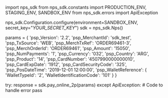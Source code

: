 import nps_sdk
from nps_sdk.constants import PRODUCTION_ENV, STAGING_ENV, SANDBOX_ENV
from nps_sdk.errors import ApiException

nps_sdk.Configuration.configure(environment=SANDBOX_ENV,
                            secret_key="_YOUR_SECRET_KEY_")
sdk = nps_sdk.Nps()

params = {
    'psp_Version': '2.2',
    'psp_MerchantId': 'sdk_test',
    'psp_TxSource': 'WEB',
    'psp_MerchTxRef': 'ORDER69461-3',
    'psp_MerchOrderId': 'ORDER69461',
    'psp_Amount': '15050',
    'psp_NumPayments': '1',
    'psp_Currency': '032',
    'psp_Country': 'ARG',
    'psp_Product': '14',
    'psp_CardNumber': '4507990000000010',
    'psp_CardExpDate': '1912',
    'psp_CardSecurityCode': '325',
    'psp_PosDateTime': '2019-12-01 12:00:00',
    'psp_WalletReference': {
        'WalletTypeId': '2',
        'WalletIdentificationCode': '101'
    }
}

try: 
    response = sdk.pay_online_2p(params) 
except ApiException: 
    # Code to handle error 
    pass 
